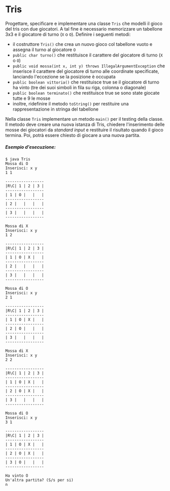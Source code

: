 # Tris
 
Progettare, specificare e implementare una classe `Tris` che modelli il gioco del tris con due giocatori. A tal fine è necessario memorizzare un tabellone 3x3 e il giocatore di turno (`X` o `O`). Definire i seguenti metodi:
* il costruttore `Tris()` che crea un nuovo gioco col tabellone vuoto e assegna il turno al giocatore `O`
* `public char turno()` che restituisce il carattere del giocatore di turno (`X` o `O`)
* `public void mossa(int x, int y) throws IllegalArgumentException` che inserisce il carattere del giocatore di turno alle coordinate specificate, lanciando l'eccezione se la posizione è occupata
* `public boolean vittoria()` che restituisce true se il giocatore di turno ha vinto (tre dei suoi simboli in fila su riga, colonna o diagonale)
* `public boolean terminato()` che restituisce true se sono state giocate tutte e 9 le mosse
* inoltre, ridefinire il metodo `toString()` per restituire una rappresentazione in stringa del tabellone

Nella classe `Tris` implementare un metodo `main()` per il testing della classe. Il metodo deve creare una nuova istanza di Tris, chiedere l'inserimento delle mosse dei giocatori da *standard input* e restituire il risultato quando il gioco termina. Poi, potrà essere chiesto di giocare a una nuova partita.
##### Esempio d'esecuzione:

```text
$ java Tris 
Mossa di O
Inserisci: x y
1 1

-----------------
|R\C| 1 | 2 | 3 |
-----------------
| 1 | O |   |   |
-----------------
| 2 |   |   |   |
-----------------
| 3 |   |   |   |
-----------------

Mossa di X
Inserisci: x y
1 2

-----------------
|R\C| 1 | 2 | 3 |
-----------------
| 1 | O | X |   |
-----------------
| 2 |   |   |   |
-----------------
| 3 |   |   |   |
-----------------

Mossa di O
Inserisci: x y
2 1

-----------------
|R\C| 1 | 2 | 3 |
-----------------
| 1 | O | X |   |
-----------------
| 2 | O |   |   |
-----------------
| 3 |   |   |   |
-----------------

Mossa di X
Inserisci: x y
2 2

-----------------
|R\C| 1 | 2 | 3 |
-----------------
| 1 | O | X |   |
-----------------
| 2 | O | X |   |
-----------------
| 3 |   |   |   |
-----------------

Mossa di O
Inserisci: x y
3 1

-----------------
|R\C| 1 | 2 | 3 |
-----------------
| 1 | O | X |   |
-----------------
| 2 | O | X |   |
-----------------
| 3 | O |   |   |
-----------------

Ha vinto O
Un'altra partita? (S/s per si)
n
```
